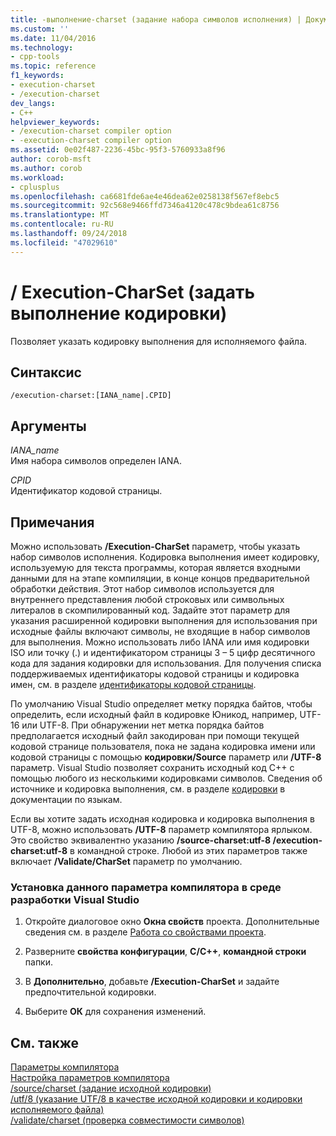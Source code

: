 ```yaml
---
title: -выполнение-charset (задание набора символов исполнения) | Документация Майкрософт
ms.custom: ''
ms.date: 11/04/2016
ms.technology:
- cpp-tools
ms.topic: reference
f1_keywords:
- execution-charset
- /execution-charset
dev_langs:
- C++
helpviewer_keywords:
- /execution-charset compiler option
- -execution-charset compiler option
ms.assetid: 0e02f487-2236-45bc-95f3-5760933a8f96
author: corob-msft
ms.author: corob
ms.workload:
- cplusplus
ms.openlocfilehash: ca6681fde6ae4e46dea62e0258138f567ef8ebc5
ms.sourcegitcommit: 92c568e9466ffd7346a4120c478c9bdea61c8756
ms.translationtype: MT
ms.contentlocale: ru-RU
ms.lasthandoff: 09/24/2018
ms.locfileid: "47029610"
---
```

# <a name="execution-charset-set-execution-character-set"></a>/ Execution-CharSet (задать выполнение кодировки)

Позволяет указать кодировку выполнения для исполняемого файла.

## <a name="syntax"></a>Синтаксис

```
/execution-charset:[IANA_name|.CPID]
```

## <a name="arguments"></a>Аргументы

*IANA_name*<br/>
Имя набора символов определен IANA.

*CPID*<br/>
Идентификатор кодовой страницы.

## <a name="remarks"></a>Примечания

Можно использовать **/Execution-CharSet** параметр, чтобы указать набор символов исполнения. Кодировка выполнения имеет кодировку, используемую для текста программы, которая является входными данными для на этапе компиляции, в конце концов предварительной обработки действия. Этот набор символов используется для внутреннего представления любой строковых или символьных литералов в скомпилированный код. Задайте этот параметр для указания расширенной кодировки выполнения для использования при исходные файлы включают символы, не входящие в набор символов для выполнения. Можно использовать либо IANA или имя кодировки ISO или точку (.) и идентификатором страницы 3 – 5 цифр десятичного кода для задания кодировки для использования. Для получения списка поддерживаемых идентификаторы кодовой страницы и кодировка имен, см. в разделе [идентификаторы кодовой страницы](/windows/desktop/Intl/code-page-identifiers).

По умолчанию Visual Studio определяет метку порядка байтов, чтобы определить, если исходный файл в кодировке Юникод, например, UTF-16 или UTF-8. При обнаружении нет метка порядка байтов предполагается исходный файл закодирован при помощи текущей кодовой странице пользователя, пока не задана кодировка имени или кодовой страницы с помощью **кодировки/Source** параметр или   **/UTF-8** параметр. Visual Studio позволяет сохранить исходный код C++ с помощью любого из несколькими кодировками символов. Сведения об источнике и кодировка выполнения, см. в разделе [кодировки](../../cpp/character-sets.md) в документации по языкам.

Если вы хотите задать исходная кодировка и кодировка выполнения в UTF-8, можно использовать **/UTF-8** параметр компилятора ярлыком. Это свойство эквивалентно указанию **/source-charset:utf-8 /execution-charset:utf-8** в командной строке. Любой из этих параметров также включает **/Validate/CharSet** параметр по умолчанию.

### <a name="to-set-this-compiler-option-in-the-visual-studio-development-environment"></a>Установка данного параметра компилятора в среде разработки Visual Studio

1. Откройте диалоговое окно **Окна свойств** проекта. Дополнительные сведения см. в разделе [Работа со свойствами проекта](../../ide/working-with-project-properties.md).

1. Разверните **свойства конфигурации**, **C/C++**, **командной строки** папки.

1. В **Дополнительно**, добавьте **/Execution-CharSet** и задайте предпочтительной кодировки.

1. Выберите **ОК** для сохранения изменений.

## <a name="see-also"></a>См. также

[Параметры компилятора](../../build/reference/compiler-options.md)<br/>
[Настройка параметров компилятора](../../build/reference/setting-compiler-options.md)<br/>
[/source/charset (задание исходной кодировки)](../../build/reference/source-charset-set-source-character-set.md)<br/>
[/utf/8 (указание UTF/8 в качестве исходной кодировки и кодировки исполняемого файла)](../../build/reference/utf-8-set-source-and-executable-character-sets-to-utf-8.md)<br/>
[/validate/charset (проверка совместимости символов)](../../build/reference/validate-charset-validate-for-compatible-characters.md)